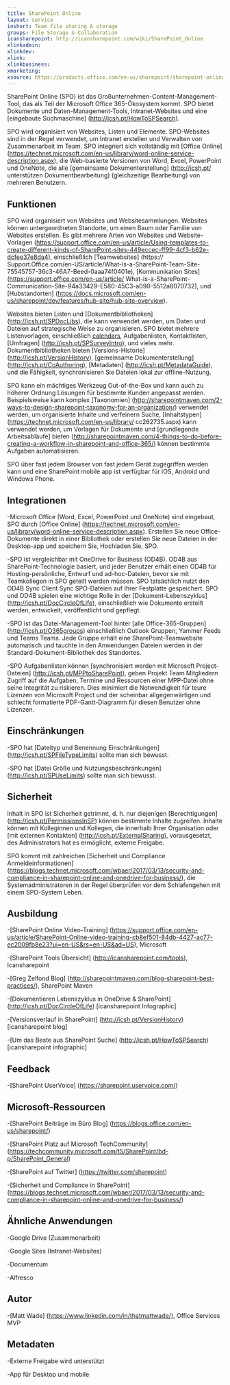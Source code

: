 ```yaml
---
title: SharePoint Online
layout: service
inshort: Team file sharing & storage
groups: File Storage & Collaboration
icansharepoint: http://icansharepoint.com/wiki/SharePoint_Online
xlinkadmin: 
xlinkdev: 
xlink: 
xlinkbusiness: 
xmarketing: 
xsource: https://products.office.com/en-us/sharepoint/sharepoint-online-collaboration-software
---
```


SharePoint Online (SPO) ist das Großunternehmen-Content-Management-Tool, das als Teil der Microsoft Office 365-Ökosystem kommt. SPO bietet Dokumente und Daten-Management-Tools, Intranet-Websites und eine [eingebaute Suchmaschine] (http://icsh.pt/HowToSPSearch).

SPO wird organisiert von Websites, Listen und Elemente. SPO-Websites sind in der Regel verwendet, um Intranet erstellen und Verwalten von Zusammenarbeit im Team. SPO integriert sich vollständig mit [Office Online] (https://technet.microsoft.com/en-us/library/word-online-service-description.aspx), die Web-basierte Versionen von Word, Excel, PowerPoint und OneNote, die alle [gemeinsame Dokumenterstellung] (http://icsh.pt/ unterstützen Dokumentbearbeitung) (gleichzeitige Bearbeitung) von mehreren Benutzern.

Funktionen
---------

SPO wird organisiert von Websites und Websitesammlungen. Websites können untergeordneten Standorte, um einen Baum oder Familie von Websites erstellen. Es gibt mehrere Arten von Websites und Website-Vorlagen (https://support.office.com/en-us/article/Using-templates-to-create-different-kinds-of-SharePoint-sites-449eccec-ff99-4cf3-b62e-dcfee37e8da4), einschließlich [Teamwebsites] (https:// Support.Office.com/en-US/article/What-is-a-SharePoint-Team-Site-75545757-36c3-46A7-Beed-0aaa74f0401e), [Kommunikation Sites] (https://support.office.com/en-us/article/ What-is-a-SharePoint-Communication-Site-94a33429-E580-45C3-a090-5512a8070732), und [Hubstandorten] (https://docs.microsoft.com/en-us/sharepoint/dev/features/hub-site/hub-site-overview).

Websites bieten Listen und [Dokumentbibliotheken] (http://icsh.pt/SPDocLibs), die kann verwendet werden, um Daten und Dateien auf strategische Weise zu organisieren. SPO bietet mehrere Listenvorlagen, einschließlich [calendars](https//icsh.pt/SPCalendars), Aufgabenlisten, Kontaktlisten, [Umfragen] (http://icsh.pt/SPSurveyIntro), und vieles mehr. Dokumentbibliotheken bieten [Versions-Historie] (http://icsh.pt/VersionHistory), [gemeinsame Dokumenterstellung] (http://icsh.pt/CoAuthoring), [Metadaten] (http://icsh.pt/MetadataGuide), und die Fähigkeit, synchronisieren Sie Dateien lokal zur offline-Nutzung.

SPO kann ein mächtiges Werkzeug Out-of-the-Box und kann auch zu höherer Ordnung Lösungen für bestimmte Kunden angepasst werden. Beispielsweise kann komplex [Taxonomien] (http://sharepointmaven.com/2-ways-to-design-sharepoint-taxonomy-for-an-organization/) verwendet werden, um organisierte Inhalte und verfeinern Suche, [Inhaltstypen] (https://technet.microsoft.com/en-us/library/ cc262735.aspx) kann verwendet werden, um Vorlagen für Dokumente und [grundlegende Arbeitsabläufe] bieten (http://sharepointmaven.com/4-things-to-do-before-creating-a-workflow-in-sharepoint-and-office-365/) können bestimmte Aufgaben automatisieren.

SPO über fast jedem Browser von fast jedem Gerät zugegriffen werden kann und eine SharePoint mobile app ist verfügbar für iOS, Android und Windows Phone.

Integrationen
---------

-Microsoft Office (Word, Excel, PowerPoint und OneNote) sind eingebaut, SPO durch [Office Online] (https://technet.microsoft.com/en-us/library/word-online-service-description.aspx). Erstellen Sie neue Office-Dokumente direkt in einer Bibliothek oder erstellen Sie neue Dateien in der Desktop-app und speichern Sie, Hochladen Sie, SPO.

-SPO ist vergleichbar mit OneDrive for Business (OD4B). OD4B aus SharePoint-Technologie basiert, und jeder Benutzer erhält einen OD4B für Hosting-persönliche, Entwurf und ad-hoc-Dateien, bevor sie mit Teamkollegen in SPO geteilt werden müssen. SPO tatsächlich nutzt den OD4B Sync Client Sync SPO-Dateien auf Ihrer Festplatte gespeichert. SPO und OD4B spielen eine wichtige Rolle in der [Dokument-Lebenszyklus] (http://icsh.pt/DocCircleOfLife), einschließlich wie Dokumente erstellt werden, entwickelt, veröffentlicht und gepflegt.

-SPO ist das Datei-Management-Tool hinter [alle Office-365-Gruppen] (http://icsh.pt/O365groups) einschließlich Outlook Gruppen, Yammer Feeds und Teams Teams. Jede Gruppe erhält eine SharePoint-Teamwebsite automatisch und tauchte in den Anwendungen Dateien werden in der Standard-Dokument-Bibliothek des Standortes.

-SPO Aufgabenlisten können [synchronisiert werden mit Microsoft Project-Dateien] (http://icsh.pt/MPPtoSharePoint), geben Projekt Team Mitgliedern Zugriff auf die Aufgaben, Termine und Ressourcen einer MPP-Datei ohne seine Integrität zu riskieren. Dies minimiert die Notwendigkeit für teure Lizenzen von Microsoft Project und der scheinbar allgegenwärtigen und schlecht formatierte PDF-Gantt-Diagramm für diesen Benutzer ohne Lizenzen.

Einschränkungen
---------

-SPO hat [Dateityp und Benennung Einschränkungen] (http://icsh.pt/SPFileTypeLimits) sollte man sich bewusst.

-SPO hat [Datei Größe und Nutzungsbeschränkungen] (http://icsh.pt/SPUseLimits) sollte man sich bewusst.

Sicherheit
---------

Inhalt in SPO ist Sicherheit getrimmt, d. h. nur diejenigen [Berechtigungen] (http://icsh.pt/PermissionsInSP) können bestimmte Inhalte zugreifen. Inhalte können mit Kolleginnen und Kollegen, die innerhalb Ihrer Organisation oder [mit externen Kontakten] (http://icsh.pt/ExternalSharing), vorausgesetzt, des Administrators hat es ermöglicht, externe Freigabe.

SPO kommt mit zahlreichen [Sicherheit und Compliance Anmeldeinformationen] (https://blogs.technet.microsoft.com/wbaer/2017/03/13/security-and-compliance-in-sharepoint-online-and-onedrive-for-business/), die Systemadministratoren in der Regel überprüfen vor dem Schlafengehen mit einem SPO-System Leben.

Ausbildung
---------

-[SharePoint Online Video-Training] (https://support.office.com/en-us/article/SharePoint-Online-video-training-cb8ef501-84db-4427-ac77-ec2009fb8e23?ui=en-US&rs=en-US&ad=US), Microsoft

-[SharePoint Tools Übersicht] (http://icansharepoint.com/tools), Icansharepoint

-[Greg Zelfond Blog] (http://sharepointmaven.com/blog-sharepoint-best-practices/), SharePoint Maven

-[Dokumentieren Lebenszyklus in OneDrive & SharePoint] (http://icsh.pt/DocCircleOfLife) \[icansharepoint
    Infographic\]

-[Versionsverlauf in SharePoint] (http://icsh.pt/VersionHistory)
    \[icansharepoint blog\]

-[Um das Beste aus SharePoint
    Suche] (http://icsh.pt/HowToSPSearch) \[icansharepoint infographic\]

Feedback
---------

-[SharePoint UserVoice] (https://sharepoint.uservoice.com/)

Microsoft-Ressourcen
---------

-[SharePoint Beiträge im Büro Blog] (https://blogs.office.com/en-us/sharepoint/)

-[SharePoint Platz auf Microsoft TechCommunity] (https://techcommunity.microsoft.com/t5/SharePoint/bd-p/SharePoint_General)

-[SharePoint auf Twitter] (https://twitter.com/sharepoint)

-[Sicherheit und Compliance in SharePoint] (https://blogs.technet.microsoft.com/wbaer/2017/03/13/security-and-compliance-in-sharepoint-online-and-onedrive-for-business/)


Ähnliche Anwendungen
--------------------

-Google Drive (Zusammenarbeit)

-Google Sites (Intranet-Websites)

-Documentum

-Alfresco

Autor
---------

-[Matt Wade] (https://www.linkedin.com/in/thatmattwade/), Office Services MVP

Metadaten
--------

-Externe Freigabe wird unterstützt

-App für Desktop und mobile

